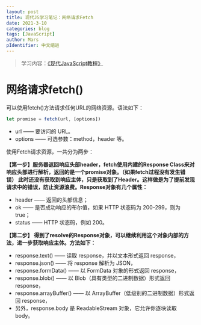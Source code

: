 ```yaml
---
layout: post
title: 现代JS学习笔记：网络请求Fetch
date: 2021-3-10
categories: blog
tags: [JavaScript]
author: Mars
pIdentifier: 中文缩进
---
```

> 学习内容：[《现代JavaScript教程》](https://zh.javascript.info/)

# 网络请求fetch()

可以使用fetch()方法请求任何URL的网络资源。语法如下：

```js
let promise = fetch(url, [options])
```

- url —— 要访问的 URL。
- options —— 可选参数：method，header 等。

使用Fetch请求资源，一共分为两步：

**【第一步】服务器返回响应头部header，fetch使用内建的Response Class来对响应头部进行解析，返回的是一个promise对象。（如果fetch过程没有发生错误）
此时还没有获取到响应主体，只是获取到了Header。这样做是为了提前发现请求中的错误，防止资源浪费。Response对象有几个属性：**

- header —— 返回的头部信息；
- ok —— 是否成功响应的布尔值，如果 HTTP 状态码为 200-299，则为 true；
- status —— HTTP 状态码，例如 200。

**【第二步】 得到了resolve的Response对象，可以继续利用这个对象内部的方法，进一步获取响应主体。方法如下：**

- response.text() —— 读取 response，并以文本形式返回 response，
- response.json() —— 将 response 解析为 JSON，
- response.formData() —— 以 FormData 对象的形式返回 response，
- response.blob() —— 以 Blob（具有类型的二进制数据）形式返回 response，
- response.arrayBuffer() —— 以 ArrayBuffer（低级别的二进制数据）形式返回 response，
- 另外，response.body 是 ReadableStream 对象，它允许你逐块读取 body。

